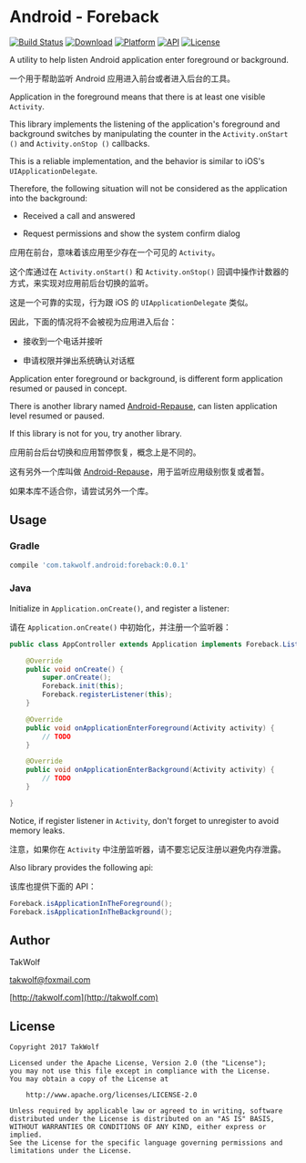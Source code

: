 # Android - Foreback #

[![Build Status](https://travis-ci.org/TakWolf/Android-Foreback.svg?branch=master)](https://travis-ci.org/TakWolf/Android-Foreback)
[![Download](https://api.bintray.com/packages/takwolf/maven/Android-Foreback/images/download.svg)](https://bintray.com/takwolf/maven/Android-Foreback/_latestVersion)
[![Platform](https://img.shields.io/badge/platform-Android-green.svg?style=flat)](https://www.android.com)
[![API](https://img.shields.io/badge/API-14%2B-brightgreen.svg?style=flat)](https://android-arsenal.com/api?level=14)
[![License](https://img.shields.io/github/license/TakWolf/Android-Foreback.svg?style=flat)](http://www.apache.org/licenses/LICENSE-2.0)

A utility to help listen Android application enter foreground or background.

一个用于帮助监听 Android 应用进入前台或者进入后台的工具。

Application in the foreground means that there is at least one visible `Activity`.

This library implements the listening of the application's foreground and background switches by manipulating the counter in the `Activity.onStart ()` and `Activity.onStop ()` callbacks.

This is a reliable implementation, and the behavior is similar to iOS's `UIApplicationDelegate`.

Therefore, the following situation will not be considered as the application into the background:

- Received a call and answered

- Request permissions and show the system confirm dialog

应用在前台，意味着该应用至少存在一个可见的 `Activity`。

这个库通过在 `Activity.onStart()` 和 `Activity.onStop()` 回调中操作计数器的方式，来实现对应用前后台切换的监听。

这是一个可靠的实现，行为跟 iOS 的 `UIApplicationDelegate` 类似。

因此，下面的情况将不会被视为应用进入后台：

- 接收到一个电话并接听

- 申请权限并弹出系统确认对话框

Application enter foreground or background, is different form application resumed or paused in concept.

There is another library named [Android-Repause](https://github.com/TakWolf/Android-Repause), can listen application level resumed or paused.

If this library is not for you, try another library.

应用前台后台切换和应用暂停恢复，概念上是不同的。

这有另外一个库叫做 [Android-Repause](https://github.com/TakWolf/Android-Repause)，用于监听应用级别恢复或者暂。

如果本库不适合你，请尝试另外一个库。

## Usage ##

### Gradle ###

``` gradle
compile 'com.takwolf.android:foreback:0.0.1'
```

### Java ###

Initialize in `Application.onCreate()`, and register a listener:

请在 `Application.onCreate()` 中初始化，并注册一个监听器：

``` java
public class AppController extends Application implements Foreback.Listener {

    @Override
    public void onCreate() {
        super.onCreate();
        Foreback.init(this);
        Foreback.registerListener(this);
    }

    @Override
    public void onApplicationEnterForeground(Activity activity) {
        // TODO
    }

    @Override
    public void onApplicationEnterBackground(Activity activity) {
        // TODO
    }

}
```

Notice, if register listener in `Activity`, don't forget to unregister to avoid memory leaks.

注意，如果你在 `Activity` 中注册监听器，请不要忘记反注册以避免内存泄露。

Also library provides the following api:

该库也提供下面的 API：

``` java
Foreback.isApplicationInTheForeground();
Foreback.isApplicationInTheBackground();
```

## Author ##

TakWolf

[takwolf@foxmail.com](mailto:takwolf@foxmail.com)

[http://takwolf.com](http://takwolf.com)

## License ##

```
Copyright 2017 TakWolf

Licensed under the Apache License, Version 2.0 (the "License");
you may not use this file except in compliance with the License.
You may obtain a copy of the License at

    http://www.apache.org/licenses/LICENSE-2.0

Unless required by applicable law or agreed to in writing, software
distributed under the License is distributed on an "AS IS" BASIS,
WITHOUT WARRANTIES OR CONDITIONS OF ANY KIND, either express or implied.
See the License for the specific language governing permissions and
limitations under the License.
```
